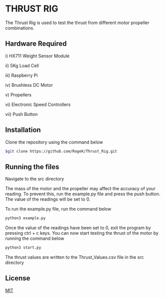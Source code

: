 # THRUST RIG
The Thrust Rig is used to test the thrust from different motor propeller combinations.

## Hardware Required
i)   HX711 Weight Sensor Module

ii)  5Kg Load Cell

iii) Raspberry Pi

iv)  Brushless DC Motor

v)   Propellers

vi)  Electronic Speed Controllers

vii) Push Button

## Installation


Clone the repository using the command below
```bash
$git clone https://github.com/RogeK/Thrust_Rig.git
```

## Running the files
Navigate to the src directory

The mass of the motor and the propeller may affect the accuracy of your reading. To prevent this, run the example.py file and press the push button. The value of the readings will be set to 0.

To run the example.py file, run the command below
```bash
python3 example.py
```
Once the value of the readings have been set to 0, exit the program by pressing ctrl + c keys. You can now start testing the thrust of the motor by running the command below

```bash
python3 start.py
```
The thrust values are written to the Thrust_Values.csv file in the src directory


## License
[MIT](https://choosealicense.com/licenses/mit/)
